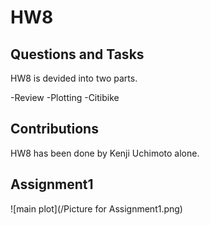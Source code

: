 # HW8

## Questions and Tasks
HW8 is devided into two parts.

-Review
-Plotting
-Citibike

## Contributions
HW8 has been done by Kenji Uchimoto alone. 



## Assignment1

![main plot](/Picture for Assignment1.png)

